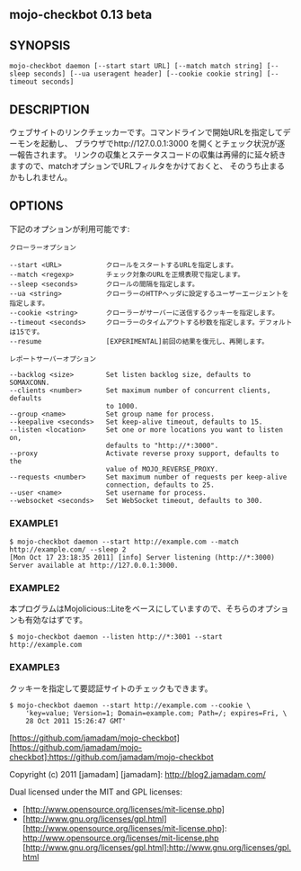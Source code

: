 mojo-checkbot 0.13 beta
---------------

## SYNOPSIS
    
    mojo-checkbot daemon [--start start URL] [--match match string] [--sleep seconds] [--ua useragent header] [--cookie cookie string] [--timeout seconds]

## DESCRIPTION

ウェブサイトのリンクチェッカーです。コマンドラインで開始URLを指定してデーモンを起動し、
ブラウザでhttp://127.0.0.1:3000 を開くとチェック状況が逐一報告されます。
リンクの収集とステータスコードの収集は再帰的に延々続きますので、matchオプションでURLフィルタをかけておくと、
そのうち止まるかもしれません。

## OPTIONS

下記のオプションが利用可能です:

    クローラーオプション
    
    --start <URL>           クロールをスタートするURLを指定します。
    --match <regexp>        チェック対象のURLを正規表現で指定します。
    --sleep <seconds>       クロールの間隔を指定します。
    --ua <string>           クローラーのHTTPヘッダに設定するユーザーエージェントを指定します。
    --cookie <string>       クローラーがサーバーに送信するクッキーを指定します。
    --timeout <seconds>     クローラーのタイムアウトする秒数を指定します。デフォルトは15です。
    --resume                [EXPERIMENTAL]前回の結果を復元し、再開します。
    
    レポートサーバーオプション
    
    --backlog <size>        Set listen backlog size, defaults to SOMAXCONN.
    --clients <number>      Set maximum number of concurrent clients, defaults
                            to 1000.
    --group <name>          Set group name for process.
    --keepalive <seconds>   Set keep-alive timeout, defaults to 15.
    --listen <location>     Set one or more locations you want to listen on,
                            defaults to "http://*:3000".
    --proxy                 Activate reverse proxy support, defaults to the
                            value of MOJO_REVERSE_PROXY.
    --requests <number>     Set maximum number of requests per keep-alive
                            connection, defaults to 25.
    --user <name>           Set username for process.
    --websocket <seconds>   Set WebSocket timeout, defaults to 300.

### EXAMPLE1

    $ mojo-checkbot daemon --start http://example.com --match http://example.com/ --sleep 2
    [Mon Oct 17 23:18:35 2011] [info] Server listening (http://*:3000)
    Server available at http://127.0.0.1:3000.

### EXAMPLE2

本プログラムはMojolicious::Liteをベースにしていますので、そちらのオプションも有効なはずです。

    $ mojo-checkbot daemon --listen http://*:3001 --start http://example.com

### EXAMPLE3

クッキーを指定して要認証サイトのチェックもできます。

    $ mojo-checkbot daemon --start http://example.com --cookie \
        'key=value; Version=1; Domain=example.com; Path=/; expires=Fri, \
        28 Oct 2011 15:26:47 GMT'

[https://github.com/jamadam/mojo-checkbot]
[https://github.com/jamadam/mojo-checkbot]:https://github.com/jamadam/mojo-checkbot

Copyright (c) 2011 [jamadam]
[jamadam]: http://blog2.jamadam.com/

Dual licensed under the MIT and GPL licenses:

- [http://www.opensource.org/licenses/mit-license.php]
- [http://www.gnu.org/licenses/gpl.html]
[http://www.opensource.org/licenses/mit-license.php]: http://www.opensource.org/licenses/mit-license.php
[http://www.gnu.org/licenses/gpl.html]:http://www.gnu.org/licenses/gpl.html